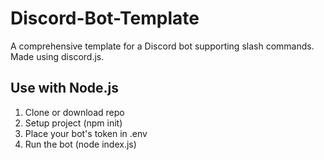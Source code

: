# Discord-Bot-Template
A comprehensive template for a Discord bot supporting slash commands. Made using discord.js.

## Use with Node.js
1) Clone or download repo
2) Setup project (npm init)
3) Place your bot's token in .env
4) Run the bot (node index.js)

